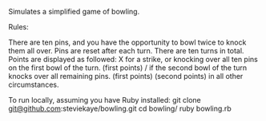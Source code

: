 Simulates a simplified game of bowling.

Rules:

There are ten pins, and you have the opportunity to bowl twice to knock them all over.
Pins are reset after each turn.
There are ten turns in total.
Points are displayed as followed:
X for a strike, or knocking over all ten pins on the first bowl of the turn.
(first points) / if the second bowl of the turn knocks over all remaining pins.
(first points) (second points) in all other circumstances.

To run locally, assuming you have Ruby installed:
git clone git@github.com:steviekaye/bowling.git
cd bowling/
ruby bowling.rb

